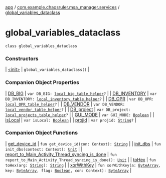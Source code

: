 [app](../../index.md) / [com.example.chaosruler.msa_manager.services](../index.md) / [global_variables_dataclass](.)

# global_variables_dataclass

`class global_variables_dataclass`

### Constructors

| [&lt;init&gt;](-init-.md) | `global_variables_dataclass()` |

### Companion Object Properties

| [DB_BIG](-d-b_-b-i-g.md) | `var DB_BIG: `[`local_big_table_helper`](../../com.example.chaosruler.msa_manager.-s-q-l-i-t-e_helpers.sync_table/local_big_table_helper/index.md)`?` |
| [DB_INVENTORY](-d-b_-i-n-v-e-n-t-o-r-y.md) | `var DB_INVENTORY: `[`local_inventory_table_helper`](../../com.example.chaosruler.msa_manager.-s-q-l-i-t-e_helpers.sync_table/local_inventory_table_helper/index.md)`?` |
| [DB_OPR](-d-b_-o-p-r.md) | `var DB_OPR: `[`local_OPR_table_helper`](../../com.example.chaosruler.msa_manager.-s-q-l-i-t-e_helpers.sync_table/local_-o-p-r_table_helper/index.md)`?` |
| [DB_VENDOR](-d-b_-v-e-n-d-o-r.md) | `var DB_VENDOR: `[`local_vendor_table_helper`](../../com.example.chaosruler.msa_manager.-s-q-l-i-t-e_helpers.sync_table/local_vendor_table_helper/index.md)`?` |
| [DB_project](-d-b_project.md) | `var DB_project: `[`local_projects_table_helper`](../../com.example.chaosruler.msa_manager.-s-q-l-i-t-e_helpers.sync_table/local_projects_table_helper/index.md)`?` |
| [GUI_MODE](-g-u-i_-m-o-d-e.md) | `var GUI_MODE: `[`Boolean`](https://kotlinlang.org/api/latest/jvm/stdlib/kotlin/-boolean/index.html) |
| [isLocal](is-local.md) | `var isLocal: `[`Boolean`](https://kotlinlang.org/api/latest/jvm/stdlib/kotlin/-boolean/index.html) |
| [projid](projid.md) | `var projid: `[`String`](https://kotlinlang.org/api/latest/jvm/stdlib/kotlin/-string/index.html)`?` |

### Companion Object Functions

| [get_device_id](get_device_id.md) | `fun get_device_id(con: Context): `[`String`](https://kotlinlang.org/api/latest/jvm/stdlib/kotlin/-string/index.html) |
| [init_dbs](init_dbs.md) | `fun init_dbs(context: Context): `[`Unit`](https://kotlinlang.org/api/latest/jvm/stdlib/kotlin/-unit/index.html) |
| [report_to_Main_Activity_Thread_syncing_is_done](report_to_-main_-activity_-thread_syncing_is_done.md) | `fun report_to_Main_Activity_Thread_syncing_is_done(): `[`Unit`](https://kotlinlang.org/api/latest/jvm/stdlib/kotlin/-unit/index.html) |
| [toHex](to-hex.md) | `fun toHex(arg: `[`String`](https://kotlinlang.org/api/latest/jvm/stdlib/kotlin/-string/index.html)`): `[`String`](https://kotlinlang.org/api/latest/jvm/stdlib/kotlin/-string/index.html) |
| [xorWithKey](xor-with-key.md) | `fun xorWithKey(a: `[`ByteArray`](https://kotlinlang.org/api/latest/jvm/stdlib/kotlin/-byte-array/index.html)`, key: `[`ByteArray`](https://kotlinlang.org/api/latest/jvm/stdlib/kotlin/-byte-array/index.html)`, flag: `[`Boolean`](https://kotlinlang.org/api/latest/jvm/stdlib/kotlin/-boolean/index.html)`, con: Context): `[`ByteArray`](https://kotlinlang.org/api/latest/jvm/stdlib/kotlin/-byte-array/index.html) |

